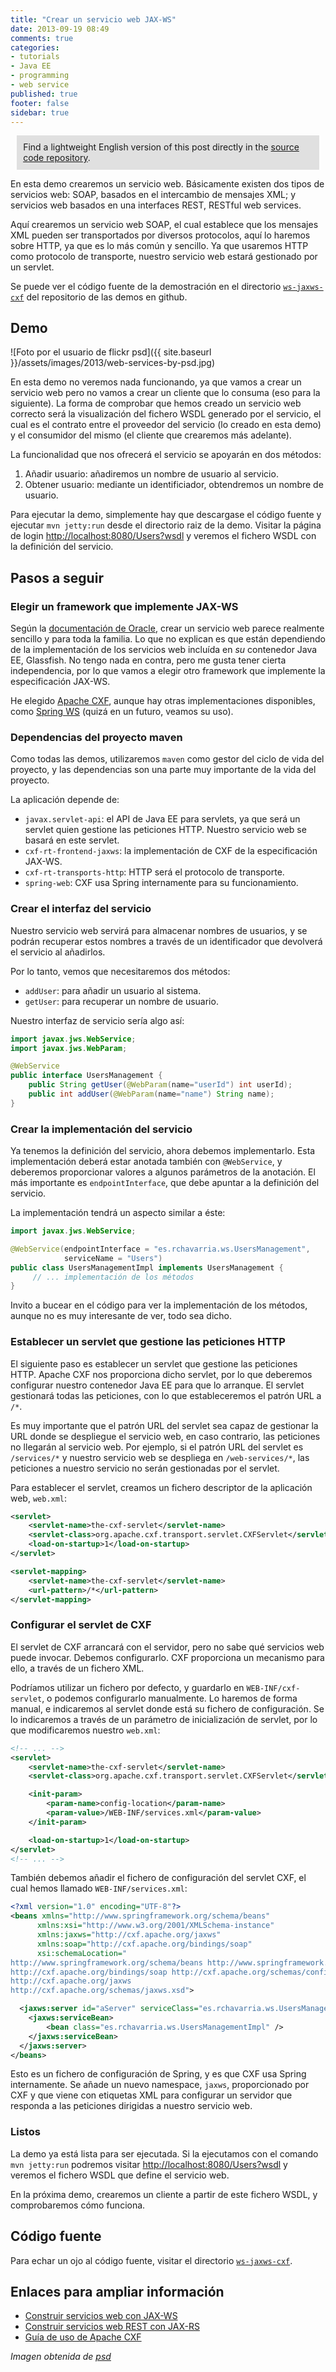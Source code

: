 ```yaml
---
title: "Crear un servicio web JAX-WS"
date: 2013-09-19 08:49
comments: true
categories: 
- tutorials
- Java EE
- programming
- web service
published: true
footer: false
sidebar: true
---
```


<div style="margin:2%; padding:2%; background-color:#E0E0E0; ">
    Find a lightweight English version of this post directly in the <a href="https://github.com/rchavarria/javaee-6-demos/tree/master/ws-jaxws-cxf">source code repository</a>.
</div>

En esta demo crearemos un servicio web. Básicamente existen dos tipos de servicios
web: SOAP, basados en el intercambio de mensajes XML; y servicios web basados en 
una interfaces REST, RESTful web services.

Aquí crearemos un servicio web SOAP, el cual establece que los mensajes XML pueden ser
transportados por diversos protocolos, aquí lo haremos sobre HTTP, ya que es lo más
común y sencillo. Ya que usaremos HTTP como protocolo de transporte, nuestro servicio web estará 
gestionado por un servlet.

Se puede ver el código fuente de la demostración en el directorio 
[`ws-jaxws-cxf`](https://github.com/rchavarria/javaee-6-demos/tree/master/ws-jaxws-cxf)
del repositorio de las demos en github.

<!-- more -->

## Demo

![Foto por el usuario de flickr psd]({{ site.baseurl }}/assets/images/2013/web-services-by-psd.jpg)

En esta demo no veremos nada funcionando, ya que vamos a crear un servicio web
pero no vamos a crear un cliente que lo consuma (eso para la siguiente). La forma
de comprobar que hemos creado un servicio web correcto será la visualización del
fichero WSDL generado por el servicio, el cual es el contrato entre el proveedor
del servicio (lo creado en esta demo) y el consumidor del mismo (el cliente que
crearemos más adelante).

La funcionalidad que nos ofrecerá el servicio se apoyarán en dos métodos:

1. Añadir usuario: añadiremos un nombre de usuario al servicio.
2. Obtener usuario: mediante un identificiador, obtendremos un nombre de usuario.

Para ejecutar la demo, simplemente hay que descargase el código fuente y ejecutar
`mvn jetty:run` desde el directorio raiz de la demo. Visitar la página de login
[http://localhost:8080/Users?wsdl](http://localhost:8080/Users?wsdl) y veremos
el fichero WSDL con la definición del servicio.

## Pasos a seguir

### Elegir un framework que implemente JAX-WS

Según la [documentación de Oracle](http://docs.oracle.com/javaee/6/tutorial/doc/bnayl.html),
crear un servicio web parece realmente 
sencillo y para toda la familia. Lo que no explican es que están dependiendo
de la implementación de los servicios web incluída en *su* contenedor Java EE,
Glassfish. No tengo nada en contra, pero me gusta tener cierta independencia,
por lo que vamos a elegir otro framework que implemente la especificación
JAX-WS.

He elegido [Apache CXF](http://cxf.apache.org), aunque hay otras implementaciones 
disponibles, como [Spring WS](http://projects.spring.io/spring-ws/)
(quizá en un futuro, veamos su uso).

### Dependencias del proyecto maven

Como todas las demos, utilizaremos `maven` como gestor del ciclo de vida del
proyecto, y las dependencias son una parte muy importante de la vida del proyecto.

La aplicación depende de:

- `javax.servlet-api`: el API de Java EE para servlets, ya que será un servlet
quien gestione las peticiones HTTP. Nuestro servicio web se basará en este servlet.
- `cxf-rt-frontend-jaxws`: la implementación de CXF de la especificación JAX-WS.
- `cxf-rt-transports-http`: HTTP será el protocolo de transporte.
- `spring-web`: CXF usa Spring internamente para su funcionamiento.

### Crear el interfaz del servicio

Nuestro servicio web servirá para almacenar nombres de usuarios, y se podrán 
recuperar estos nombres a través de un identificador que devolverá el servicio
al añadirlos.

Por lo tanto, vemos que necesitaremos dos métodos:

- `addUser`: para añadir un usuario al sistema.
- `getUser`: para recuperar un nombre de usuario.

Nuestro interfaz de servicio sería algo así:

```java
import javax.jws.WebService;
import javax.jws.WebParam;

@WebService
public interface UsersManagement {
    public String getUser(@WebParam(name="userId") int userId);
    public int addUser(@WebParam(name="name") String name);
}
```

### Crear la implementación del servicio

Ya tenemos la definición del servicio, ahora debemos implementarlo. Esta
implementación deberá estar anotada también con `@WebService`, y deberemos
proporcionar valores a algunos parámetros de la anotación. El más importante
es `endpointInterface`, que debe apuntar a la definición del servicio.

La implementación tendrá un aspecto similar a éste:

```java
import javax.jws.WebService;

@WebService(endpointInterface = "es.rchavarria.ws.UsersManagement",
            serviceName = "Users")
public class UsersManagementImpl implements UsersManagement {
     // ... implementación de los métodos
}
```

Invito a bucear en el código para ver la implementación de los métodos,
aunque no es muy interesante de ver, todo sea dicho.

### Establecer un servlet que gestione las peticiones HTTP

El siguiente paso es establecer un servlet que gestione las peticiones HTTP.
Apache CXF nos proporciona dicho servlet, por lo que deberemos configurar
nuestro contenedor Java EE para que lo arranque. El servlet gestionará todas
las peticiones, con lo que estableceremos el patrón URL a `/*`.

Es muy importante que el patrón URL del servlet sea capaz de gestionar la URL
donde se despliegue el servicio web, en caso contrario, las peticiones no
llegarán al servicio web. Por ejemplo, si el patrón URL del servlet es
`/services/*` y nuestro servicio web se despliega en `/web-services/*`,
las peticiones a nuestro servicio no serán gestionadas por el servlet.

Para establecer el servlet, creamos un fichero descriptor de la aplicación web,
`web.xml`:

```xml
<servlet>
    <servlet-name>the-cxf-servlet</servlet-name>
    <servlet-class>org.apache.cxf.transport.servlet.CXFServlet</servlet-class>
    <load-on-startup>1</load-on-startup>
</servlet>

<servlet-mapping>
    <servlet-name>the-cxf-servlet</servlet-name>
    <url-pattern>/*</url-pattern>
</servlet-mapping>
```

### Configurar el servlet de CXF

El servlet de CXF arrancará con el servidor, pero no sabe qué servicios web puede
invocar. Debemos configurarlo. CXF proporciona un mecanismo para ello, a través
de un fichero XML.

Podríamos utilizar un fichero por defecto, y guardarlo en `WEB-INF/cxf-servlet`,
o podemos configurarlo manualmente. Lo haremos de forma manual, e indicaremos al
servlet donde está su fichero de configuración. Se lo indicaremos a través de un
parámetro de inicialización de servlet, por lo que modificaremos nuestro `web.xml`:

```xml
<!-- ... -->
<servlet>
    <servlet-name>the-cxf-servlet</servlet-name>
    <servlet-class>org.apache.cxf.transport.servlet.CXFServlet</servlet-class>

    <init-param>
        <param-name>config-location</param-name>
        <param-value>/WEB-INF/services.xml</param-value>   
    </init-param>        

    <load-on-startup>1</load-on-startup>
</servlet>
<!-- ... -->
```

También debemos añadir el fichero de configuración del servlet CXF, el cual hemos
llamado `WEB-INF/services.xml`: 

```xml
<?xml version="1.0" encoding="UTF-8"?>
<beans xmlns="http://www.springframework.org/schema/beans"
      xmlns:xsi="http://www.w3.org/2001/XMLSchema-instance"
      xmlns:jaxws="http://cxf.apache.org/jaxws"
      xmlns:soap="http://cxf.apache.org/bindings/soap"
      xsi:schemaLocation="
http://www.springframework.org/schema/beans http://www.springframework.org/schema/beans/spring-beans.xsd
http://cxf.apache.org/bindings/soap http://cxf.apache.org/schemas/configuration/soap.xsd
http://cxf.apache.org/jaxws
http://cxf.apache.org/schemas/jaxws.xsd">

  <jaxws:server id="aServer" serviceClass="es.rchavarria.ws.UsersManagement" address="/Users">
    <jaxws:serviceBean>
        <bean class="es.rchavarria.ws.UsersManagementImpl" />
    </jaxws:serviceBean>
  </jaxws:server>
</beans>
```

Esto es un fichero de configuración de Spring, y es que CXF usa Spring internamente. Se
añade un nuevo namespace, `jaxws`, proporcionado por CXF y que viene con etiquetas XML
para configurar un servidor que responda a las peticiones dirigidas a nuestro servicio web.

### Listos

La demo ya está lista para ser ejecutada. Si la ejecutamos con el comando `mvn jetty:run`
podremos visitar [http://localhost:8080/Users?wsdl](http://localhost:8080/Users?wsdl) 
y veremos el fichero WSDL que define el servicio web.

En la próxima demo, crearemos un cliente a partir de este fichero WSDL, y comprobaremos
cómo funciona.

## Código fuente

Para echar un ojo al código fuente, visitar el directorio 
[`ws-jaxws-cxf`](https://github.com/rchavarria/javaee-6-demos/tree/master/ws-jaxws-cxf).

## Enlaces para ampliar información

- [Construir servicios web con JAX-WS](http://docs.oracle.com/javaee/6/tutorial/doc/bnayl.html)
- [Construir servicios web REST con JAX-RS](http://docs.oracle.com/javaee/6/tutorial/doc/giepu.html)
- [Guía de uso de Apache CXF](http://cxf.apache.org/docs/index.html)

*Imagen obtenida de [psd](http://www.flickr.com/photos/psd)*
 